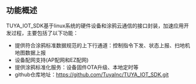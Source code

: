 ## 功能概述
TUYA_IOT_SDK基于linux系统的硬件设备和涂鸦云通信的接口封装，加速应用开发过程，主要包括了以下功能：

- 提供符合涂鸦标准数据规范的上下行通道：控制指令下发、状态上报、扫地机地图数据上报
- 设备配网支持(AP配网和EZ配网)
- 提供涂鸦标准化服务：设备固件OTA升级、本地定时等
- github仓库地址：https://github.com/TuyaInc/TUYA_IOT_SDK.git